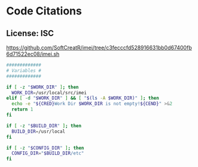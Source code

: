 # Code Citations

## License: ISC
https://github.com/SoftCreatR/imei/tree/c3fecccfd528916631bb0d67400fb6d71522ec08/imei.sh

```bash
#############
# Variables #
#############

if [ -z "$WORK_DIR" ]; then
  WORK_DIR=/usr/local/src/imei
elif [ -d "$WORK_DIR" ] && [ "$(ls -A $WORK_DIR)" ]; then
  echo -e "${CRED}Work Dir $WORK_DIR is not empty!${CEND}" >&2
  return 1
fi

if [ -z "$BUILD_DIR" ]; then
  BUILD_DIR=/usr/local
fi

if [ -z "$CONFIG_DIR" ]; then
  CONFIG_DIR="$BUILD_DIR/etc"
fi
```

